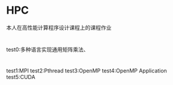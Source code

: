 # HPC
本人在高性能计算程序设计课程上的课程作业
#
test0:多种语言实现通用矩阵乘法、
#
test1:MPI
test2:Pthread
test3:OpenMP
test4:OpenMP Application
test5:CUDA
